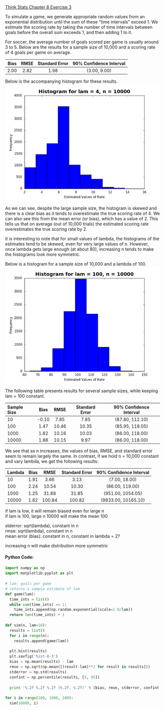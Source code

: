 [Think Stats Chapter 8 Exercise 3](http://greenteapress.com/thinkstats2/html/thinkstats2009.html#toc77)

To simulate a game, we generate appropriate random values from an exponential distribution until the sum of these "time intervals" exceed 1. We estimate the scoring rate by taking the number of time intervals between goals before the overall sum exceeds 1, and then adding 1 to it.

For soccer, the average number of goals scored per game is usually around 3 to 5. Below are the results for a sample size of 10,000 and a scoring rate of 4 goals per game on average.

|Bias|RMSE|Standard Error|90% Confidence Interval|
|:---:|:---:|:---:|:---:|
|2.00|2.82|1.98|(3.00, 9.00)|

Below is the accompanying histogram for these results.
![alt-text](https://github.com/a3huang/dsp/blob/master/img/hist-8-3.png)

As we can see, despite the large sample size, the histogram is skewed and there is a clear bias as it tends to overestimate the true scoring rate of 4. We can also see this from the mean error (or bias), which has a value of 2. This tells us that on average (out of 10,000 trials) the estimated scoring rate overestimates the true scoring rate by 2.

It is interesting to note that for small values of lambda, the histograms of the estimates tend to be skewed, even for very large values of n. However, once lambda gets large enough (at about 80), increasing n tends to make the histograms look more symmetric.

Below is a histogram for a sample size of 10,000 and a lambda of 100.
![alt-text](https://github.com/a3huang/dsp/blob/master/img/hist2-8-3.png)

The following table presents results for several sample sizes, while keeping lam = 100 constant.

|Sample Size|Bias|RMSE|Standard Error|90% Confidence Interval|
|:---|:---:|:---:|:---:|:---:|
|10|-0.10|7.85|7.85|(87.80, 112.10)|
|100|1.47|10.46|10.35|(85.95, 118.05)|
|1000|1.62|10.16|10.03|(86.00, 118.00)|
|10000|1.88|10.15|9.97|(86.00, 118.00)|

We see that as n increases, the values of bias, RMSE, and standard error seem to remain largely the same. In contrast, if we hold n = 10,000 constant and vary lambda, we get the following results:

|Lambda|Bias|RMSE|Standard Error|90% Confidence Interval|
|:---|:---:|:---:|:---:|:---:|
|10|1.91|3.66|3.13|(7.00, 18.00)|
|100|2.24|10.54|10.30|(86.00, 119.00)|
|1000|1.25|31.88|31.85|(951.00, 1054.05)|
|10000|1.62|100.84|100.82|(9833.00, 10165.10)|



if lam is low, it will remain biased even for large n                         
if lam is 100, large n 10000 will make the mean 100                           

stderror: sqrt(lambda), constant in n                                         
rmse: sqrt(lambda), constant in n                                             
mean error (bias): constant in n, constant in lambda = 2?                     

increasing n will make distribution more symmetric

#### Python Code:
```python
import numpy as np
import matplotlib.pyplot as plt

# lam: goals per game                                       
# returns a sample estimate of lam
def game(lam):
  time_ints = list()
  while sum(time_ints) <= 1:
    time_ints.append(np.random.exponential(scale=1.0/lam))
  return len(time_ints) + 1

def sim(n, lam=10):
  results = list()
  for i in range(n):
    results.append(game(lam))
  
  plt.hist(results)
  plt.savfig('hist-8-3')
  bias = np.mean(results) - lam
  rmse = np.sqrt(np.mean([(result-lam)**2 for result in results]))
  stderror = np.std(results)
  confint = np.percentile(results, [5, 95])
  
  print '%.2f %.2f %.2f (%.2f, %.2f)' % (bias, rmse, stderror, confint[0], confint[1])

for i in range(100, 1000, 100):
  sim(10000, i)
```
